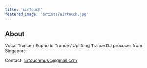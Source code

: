 ```yaml
---
title: 'AirTouch'
featured_image: 'artists/airtouch.jpg'
---
```


## About

Vocal Trance / Euphoric Trance / Uplifting Trance DJ producer from Singapore

Contact: airtouchmusic@gmail.com
